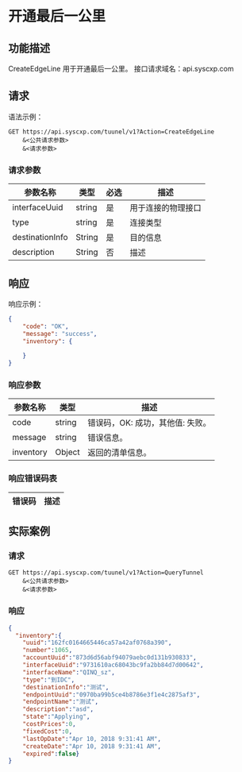 # 开通最后一公里

## 功能描述

CreateEdgeLine 用于开通最后一公里。
接口请求域名：api.syscxp.com

## 请求

语法示例：
```http request
GET https://api.syscxp.com/tuunel/v1?Action=CreateEdgeLine
    &<公共请求参数>
    &<请求参数>
```
### 请求参数

|参数名称|类型|必选|描述|
|---|---|---|---|
|interfaceUuid|string|是|用于连接的物理接口|
|type|string|是|连接类型|
|destinationInfo|String|是|目的信息|
|description|String|否|描述|

## 响应

响应示例：
```json
{
    "code": "OK",
    "message": "success",
    "inventory": {
    
    }
}
```
### 响应参数

|参数名称|类型|描述|
|---|---|---|
|code|string|错误码，OK: 成功，其他值: 失败。|
|message|string|错误信息。|
|inventory|Object|返回的清单信息。|


### 响应错误码表

|错误码|描述|
|---|---|

## 实际案例

### 请求
```http request
GET https://api.syscxp.com/tuunel/v1?Action=QueryTunnel
    &<公共请求参数>
    &<请求参数>
```

### 响应
```json
{
  "inventory":{
    "uuid":"162fc0164665446ca57a42af0768a390",
    "number":1065,
    "accountUuid":"873d6d56abf94079aebc0d131b930833",
    "interfaceUuid":"9731610ac68043bc9fa2bb84d7d00642",
    "interfaceName":"QINQ_sz",
    "type":"到IDC",
    "destinationInfo":"测试",
    "endpointUuid":"0970ba99b5ce4b8786e3f1e4c2875af3",
    "endpointName":"测试",
    "description":"asd",
    "state":"Applying",
    "costPrices":0,
    "fixedCost":0,
    "lastOpDate":"Apr 10, 2018 9:31:41 AM",
    "createDate":"Apr 10, 2018 9:31:41 AM",
    "expired":false}
}
```


